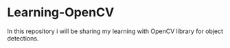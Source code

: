 # Learning-OpenCV
In this repository i will be sharing my learning with OpenCV library for object detections.
